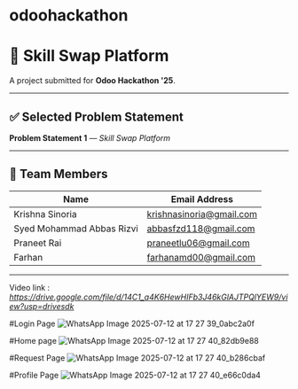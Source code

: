 # odoohackathon

# 🔁 Skill Swap Platform

A project submitted for **Odoo Hackathon '25**.

---

## ✅ Selected Problem Statement

**Problem Statement 1** — *Skill Swap Platform*

---

## 👥 Team Members

| Name                          | Email Address             |
|-------------------------------|-------------------------  |
|Krishna Sinoria                |  krishnasinoria@gmail.com |
|Syed Mohammad Abbas Rizvi      |   abbasfzd118@gmail.com   |
|Praneet Rai                    |   praneetlu06@gmail.com   |
|Farhan                         |   farhanamd00@gmail.com   |
------------------------------------------------------------

Video link  : *https://drive.google.com/file/d/14C1_a4K6HewHIFb3J46kGlAJTPQlYEW9/view?usp=drivesdk*

#Login Page
![WhatsApp Image 2025-07-12 at 17 27 39_0abc2a0f](https://github.com/user-attachments/assets/719cd523-49b5-4be6-beb0-d7c4bb95ead7)

#Home page
![WhatsApp Image 2025-07-12 at 17 27 40_82db9e88](https://github.com/user-attachments/assets/b4a6dbd4-4968-4d91-b5c5-b1fa375f5bcf)

#Request Page
![WhatsApp Image 2025-07-12 at 17 27 40_b286cbaf](https://github.com/user-attachments/assets/af6b162a-ed84-4839-9cba-a98010835c2e)

#Profile Page
![WhatsApp Image 2025-07-12 at 17 27 40_e66c0da4](https://github.com/user-attachments/assets/5ae61008-6772-49dc-8a42-ec2e40bd8292)






